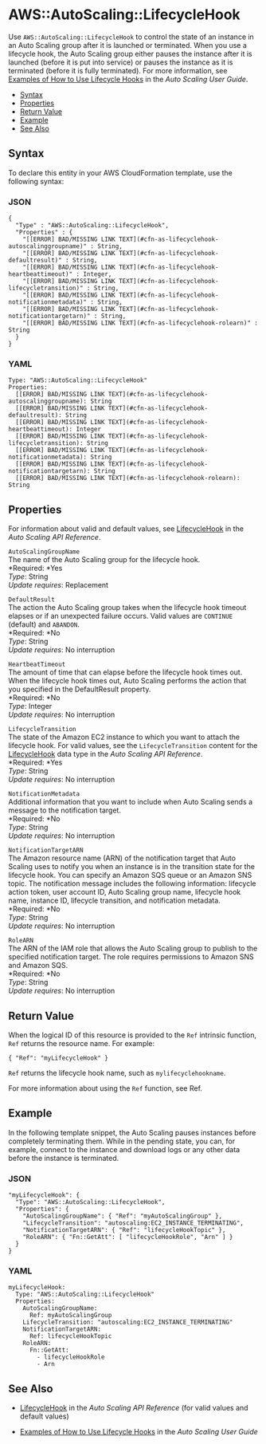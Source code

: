 # AWS::AutoScaling::LifecycleHook<a name="aws-resource-as-lifecyclehook"></a>

Use `AWS::AutoScaling::LifecycleHook` to control the state of an instance in an Auto Scaling group after it is launched or terminated\. When you use a lifecycle hook, the Auto Scaling group either pauses the instance after it is launched \(before it is put into service\) or pauses the instance as it is terminated \(before it is fully terminated\)\. For more information, see [Examples of How to Use Lifecycle Hooks](http://docs.aws.amazon.com/autoscaling/latest/userguide/lifecycle-hooks.html) in the *Auto Scaling User Guide*\.


+ [Syntax](#aws-resource-autoscaling-lifecyclehook-syntax)
+ [Properties](#w3ab2c21c10d117b9)
+ [Return Value](#w3ab2c21c10d117c11)
+ [Example](#w3ab2c21c10d117c13)
+ [See Also](#aws-resource-autoscaling-lifecyclehook-seealso)

## Syntax<a name="aws-resource-autoscaling-lifecyclehook-syntax"></a>

To declare this entity in your AWS CloudFormation template, use the following syntax:

### JSON<a name="aws-resource-autoscaling-lifecyclehook-syntax.json"></a>

```
{
  "Type" : "AWS::AutoScaling::LifecycleHook",
  "Properties" : {
    "[[ERROR] BAD/MISSING LINK TEXT](#cfn-as-lifecyclehook-autoscalinggroupname)" : String,
    "[[ERROR] BAD/MISSING LINK TEXT](#cfn-as-lifecyclehook-defaultresult)" : String,
    "[[ERROR] BAD/MISSING LINK TEXT](#cfn-as-lifecyclehook-heartbeattimeout)" : Integer,
    "[[ERROR] BAD/MISSING LINK TEXT](#cfn-as-lifecyclehook-lifecycletransition)" : String,
    "[[ERROR] BAD/MISSING LINK TEXT](#cfn-as-lifecyclehook-notificationmetadata)" : String,
    "[[ERROR] BAD/MISSING LINK TEXT](#cfn-as-lifecyclehook-notificationtargetarn)" : String,
    "[[ERROR] BAD/MISSING LINK TEXT](#cfn-as-lifecyclehook-rolearn)" : String
  }
}
```

### YAML<a name="aws-resource-autoscaling-lifecyclehook-syntax.yaml"></a>

```
Type: "AWS::AutoScaling::LifecycleHook"
Properties:
  [[ERROR] BAD/MISSING LINK TEXT](#cfn-as-lifecyclehook-autoscalinggroupname): String
  [[ERROR] BAD/MISSING LINK TEXT](#cfn-as-lifecyclehook-defaultresult): String
  [[ERROR] BAD/MISSING LINK TEXT](#cfn-as-lifecyclehook-heartbeattimeout): Integer
  [[ERROR] BAD/MISSING LINK TEXT](#cfn-as-lifecyclehook-lifecycletransition): String
  [[ERROR] BAD/MISSING LINK TEXT](#cfn-as-lifecyclehook-notificationmetadata): String
  [[ERROR] BAD/MISSING LINK TEXT](#cfn-as-lifecyclehook-notificationtargetarn): String
  [[ERROR] BAD/MISSING LINK TEXT](#cfn-as-lifecyclehook-rolearn): String
```

## Properties<a name="w3ab2c21c10d117b9"></a>

For information about valid and default values, see [LifecycleHook](http://docs.aws.amazon.com/AutoScaling/latest/APIReference/API_LifecycleHook.html) in the *Auto Scaling API Reference*\.

`AutoScalingGroupName`  
The name of the Auto Scaling group for the lifecycle hook\.  
*Required: *Yes  
*Type*: String  
*Update requires*: Replacement

`DefaultResult`  
The action the Auto Scaling group takes when the lifecycle hook timeout elapses or if an unexpected failure occurs\. Valid values are `CONTINUE` \(default\) and `ABANDON`\.  
*Required: *No  
*Type*: String  
*Update requires*: No interruption

`HeartbeatTimeout`  
The amount of time that can elapse before the lifecycle hook times out\. When the lifecycle hook times out, Auto Scaling performs the action that you specified in the DefaultResult property\.  
*Required: *No  
*Type*: Integer  
*Update requires*: No interruption

`LifecycleTransition`  
The state of the Amazon EC2 instance to which you want to attach the lifecycle hook\. For valid values, see the `LifecycleTransition` content for the [LifecycleHook](http://docs.aws.amazon.com/AutoScaling/latest/APIReference/API_LifecycleHook.html) data type in the *Auto Scaling API Reference*\.  
*Required: *Yes  
*Type*: String  
*Update requires*: No interruption

`NotificationMetadata`  
Additional information that you want to include when Auto Scaling sends a message to the notification target\.  
*Required: *No  
*Type*: String  
*Update requires*: No interruption

`NotificationTargetARN`  
The Amazon resource name \(ARN\) of the notification target that Auto Scaling uses to notify you when an instance is in the transition state for the lifecycle hook\. You can specify an Amazon SQS queue or an Amazon SNS topic\. The notification message includes the following information: lifecycle action token, user account ID, Auto Scaling group name, lifecycle hook name, instance ID, lifecycle transition, and notification metadata\.  
*Required: *No  
*Type*: String  
*Update requires*: No interruption

`RoleARN`  
The ARN of the IAM role that allows the Auto Scaling group to publish to the specified notification target\. The role requires permissions to Amazon SNS and Amazon SQS\.  
*Required: *No  
*Type*: String  
*Update requires*: No interruption

## Return Value<a name="w3ab2c21c10d117c11"></a>

When the logical ID of this resource is provided to the `Ref` intrinsic function, `Ref` returns the resource name\. For example:

```
{ "Ref": "myLifecycleHook" }
```

`Ref` returns the lifecycle hook name, such as `mylifecyclehookname`\.

For more information about using the `Ref` function, see Ref\.

## Example<a name="w3ab2c21c10d117c13"></a>

In the following template snippet, the Auto Scaling pauses instances before completely terminating them\. While in the pending state, you can, for example, connect to the instance and download logs or any other data before the instance is terminated\.

### JSON<a name="aws-resource-autoscaling-lifecyclehook-example.json"></a>

```
"myLifecycleHook": {
  "Type": "AWS::AutoScaling::LifecycleHook",
  "Properties": {
    "AutoScalingGroupName": { "Ref": "myAutoScalingGroup" },
    "LifecycleTransition": "autoscaling:EC2_INSTANCE_TERMINATING",
    "NotificationTargetARN": { "Ref": "lifecycleHookTopic" },
    "RoleARN": { "Fn::GetAtt": [ "lifecycleHookRole", "Arn" ] }
  }
}
```

### YAML<a name="aws-resource-autoscaling-lifecyclehook-example.yaml"></a>

```
myLifecycleHook: 
  Type: "AWS::AutoScaling::LifecycleHook"
  Properties: 
    AutoScalingGroupName: 
      Ref: myAutoScalingGroup
    LifecycleTransition: "autoscaling:EC2_INSTANCE_TERMINATING"
    NotificationTargetARN: 
      Ref: lifecycleHookTopic
    RoleARN: 
      Fn::GetAtt: 
        - lifecycleHookRole
        - Arn
```

## See Also<a name="aws-resource-autoscaling-lifecyclehook-seealso"></a>

+  [LifecycleHook](http://docs.aws.amazon.com/AutoScaling/latest/APIReference/API_LifecycleHook.html) in the *Auto Scaling API Reference* \(for valid values and default values\) 

+  [Examples of How to Use Lifecycle Hooks](http://docs.aws.amazon.com/autoscaling/latest/userguide/lifecycle-hooks.html) in the *Auto Scaling User Guide* 